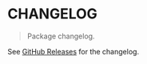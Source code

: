 # CHANGELOG

> Package changelog.

See [GitHub Releases](https://github.com/stdlib-js/assert-has-uint8clampedarray-support/releases) for the changelog.